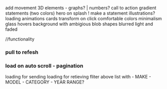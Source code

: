 add movement 
3D elements - graphs? | numbers? 
call to action gradient statements (two colors)
hero on splash !  make a statement 
illustrations?
loading animations
cards transform on click
comfortable colors
minimalism
glass hovers
background with ambigious blob shapes blurred light and faded


//functionality
### pull to refesh
### load on auto scroll - pagination
loading for sending 
loading for retieving
fliter above list with
    - MAKE
    - MODEL 
    - CATEGORY
    - YEAR RANGE?
